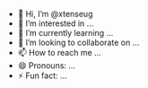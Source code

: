 - 👋 Hi, I’m @xtenseug
- 👀 I’m interested in ...
- 🌱 I’m currently learning ...
- 💞️ I’m looking to collaborate on ...
- 📫 How to reach me ...
- 😄 Pronouns: ...
- ⚡ Fun fact: ...

<!---
xtenseug/xtenseug is a ✨ special ✨ repository because its `README.md` (this file) appears on your GitHub profile.
You can click the Preview link to take a look at your changes.
--->
